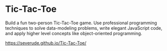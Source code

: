 # Tic-Tac-Toe

Build a fun two-person Tic-Tac-Toe game. Use professional programming techniques to solve data-modeling problems, write elegant JavaScript code, and apply higher level concepts like object-oriented programming.

https://severude.github.io/Tic-Tac-Toe/
